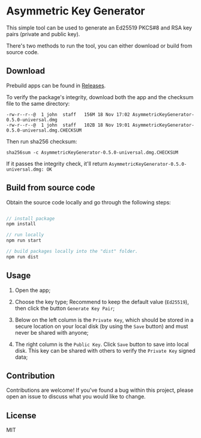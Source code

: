 # Asymmetric Key Generator 

This simple tool can be used to generate an Ed25519 PKCS#8 and RSA key pairs (private and public key).

There's two methods to run the tool, you can either download or build from source code.

## Download
Prebuild apps can be found in [Releases](https://github.com/binance/asymmetric-key-generator/releases).

To verify the package's integrity, download both the app and the checksum file to the same directory:

```shell
-rw-r--r--@  1 john  staff   156M 18 Nov 17:02 AsymmetricKeyGenerator-0.5.0-universal.dmg
-rw-r--r--@  1 john  staff   102B 18 Nov 19:01 AsymmetricKeyGenerator-0.5.0-universal.dmg.CHECKSUM
```

Then run sha256 checksum:

```shell
sha256sum -c AsymmetricKeyGenerator-0.5.0-universal.dmg.CHECKSUM
```

If it passes the integrity check, it'll return `AsymmetricKeyGenerator-0.5.0-universal.dmg: OK`

## Build from source code

Obtain the source code locally and go through the following steps:

```javascript

// install package
npm install

// run locally
npm run start

// build packages locally into the "dist" folder.
npm run dist

```

## Usage

1. Open the app;

2. Choose the key type; Recommend to keep the default value (`Ed25519`), then click the button `Generate Key Pair`;

3. Below on the left column is the `Private Key`, which should be stored in a secure location on your local disk (by using the `Save` button) and must never be shared with anyone;

4. The right column is the `Public Key`. Click `Save` button to save into local disk. This key can be shared with others to verify the `Private Key` signed data;

## Contribution
Contributions are welcome!
If you've found a bug within this project, please open an issue to discuss what you would like to change.

## License
MIT
